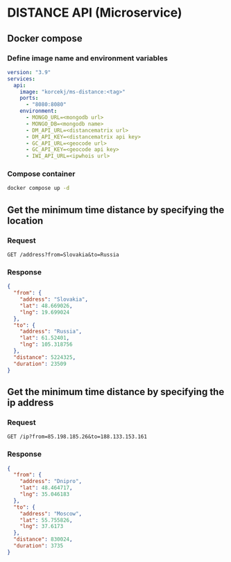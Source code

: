 # DISTANCE API (Microservice)

## Docker compose

### Define image name and environment variables

```yml
version: "3.9"
services:
  api:
    image: "korcekj/ms-distance:<tag>"
    ports:
      - "8080:8080"
    environment:
      - MONGO_URL=<mongodb url>
      - MONGO_DB=<mongodb name>
      - DM_API_URL=<distancematrix url>
      - DM_API_KEY=<distancematrix api key>
      - GC_API_URL=<geocode url>
      - GC_API_KEY=<geocode api key>
      - IWI_API_URL=<ipwhois url>
```

### Compose container

```bash
docker compose up -d
```

## Get the minimum time distance by specifying the location

### Request

`GET /address?from=Slovakia&to=Russia`

### Response

```json
{
  "from": {
    "address": "Slovakia",
    "lat": 48.669026,
    "lng": 19.699024
  },
  "to": {
    "address": "Russia",
    "lat": 61.52401,
    "lng": 105.318756
  },
  "distance": 5224325,
  "duration": 23509
}
```

## Get the minimum time distance by specifying the ip address

### Request

`GET /ip?from=85.198.185.26&to=188.133.153.161`

### Response

```json
{
  "from": {
    "address": "Dnipro",
    "lat": 48.464717,
    "lng": 35.046183
  },
  "to": {
    "address": "Moscow",
    "lat": 55.755826,
    "lng": 37.6173
  },
  "distance": 830024,
  "duration": 3735
}
```